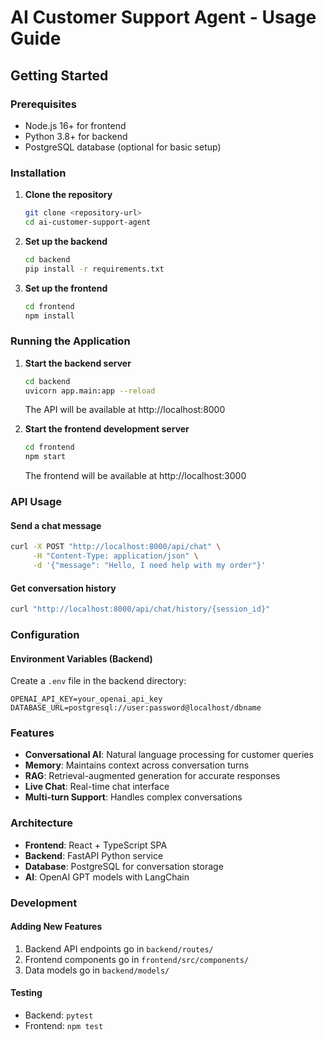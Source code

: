 # AI Customer Support Agent - Usage Guide

## Getting Started

### Prerequisites

- Node.js 16+ for frontend
- Python 3.8+ for backend
- PostgreSQL database (optional for basic setup)

### Installation

1. **Clone the repository**
   ```bash
   git clone <repository-url>
   cd ai-customer-support-agent
   ```

2. **Set up the backend**
   ```bash
   cd backend
   pip install -r requirements.txt
   ```

3. **Set up the frontend**
   ```bash
   cd frontend
   npm install
   ```

### Running the Application

1. **Start the backend server**
   ```bash
   cd backend
   uvicorn app.main:app --reload
   ```
   The API will be available at http://localhost:8000

2. **Start the frontend development server**
   ```bash
   cd frontend
   npm start
   ```
   The frontend will be available at http://localhost:3000

### API Usage

#### Send a chat message
```bash
curl -X POST "http://localhost:8000/api/chat" \
     -H "Content-Type: application/json" \
     -d '{"message": "Hello, I need help with my order"}'
```

#### Get conversation history
```bash
curl "http://localhost:8000/api/chat/history/{session_id}"
```

### Configuration

#### Environment Variables (Backend)
Create a `.env` file in the backend directory:
```
OPENAI_API_KEY=your_openai_api_key
DATABASE_URL=postgresql://user:password@localhost/dbname
```

### Features

- **Conversational AI**: Natural language processing for customer queries
- **Memory**: Maintains context across conversation turns
- **RAG**: Retrieval-augmented generation for accurate responses
- **Live Chat**: Real-time chat interface
- **Multi-turn Support**: Handles complex conversations

### Architecture

- **Frontend**: React + TypeScript SPA
- **Backend**: FastAPI Python service
- **Database**: PostgreSQL for conversation storage
- **AI**: OpenAI GPT models with LangChain

### Development

#### Adding New Features

1. Backend API endpoints go in `backend/routes/`
2. Frontend components go in `frontend/src/components/`
3. Data models go in `backend/models/`

#### Testing

- Backend: `pytest`
- Frontend: `npm test`